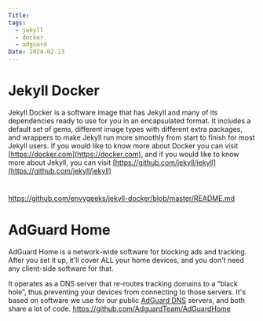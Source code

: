 ```yaml
---
Title: 
tags:
  - jekyll
  - docker
  - adguard
Date: 2024-02-13
---
```

# Jekyll Docker

Jekyll Docker is a software image that has Jekyll and many of its dependencies ready to use for you in an encapsulated format. It includes a default set of gems, different image types with different extra packages, and wrappers to make Jekyll run more smoothly from start to finish for most Jekyll users. If you would like to know more about Docker you can visit [https://docker.com](https://docker.com), and if you would like to know more about Jekyll, you can visit [https://github.com/jekyll/jekyll](https://github.com/jekyll/jekyll)

# 
https://github.com/envygeeks/jekyll-docker/blob/master/README.md


# AdGuard Home
AdGuard Home is a network-wide software for blocking ads and tracking. After you set it up, it'll cover ALL your home devices, and you don't need any client-side software for that.

It operates as a DNS server that re-routes tracking domains to a “black hole”, thus preventing your devices from connecting to those servers. It's based on software we use for our public [AdGuard DNS](https://adguard-dns.io/) servers, and both share a lot of code.
https://github.com/AdguardTeam/AdGuardHome

